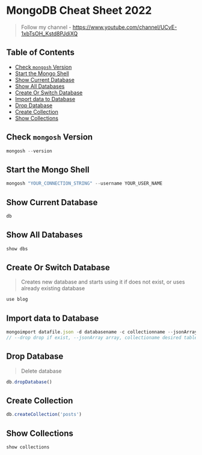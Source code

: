 # MongoDB Cheat Sheet 2022

> Follow my channel - https://www.youtube.com/channel/UCvE-1xbTsOH_Kstd8PJdiXQ

## Table of Contents
- [Check `mongosh` Version](#check-monosh-version)
- [Start the Mongo Shell](#start-the-mongo-shell)
- [Show Current Database](#show-current-database)
- [Show All Databases](#show-all-databases)
- [Create Or Switch Database](#create-or-switch-database)
- [Import data to Database](#import-data-to-database)
- [Drop Database](#drop-database)
- [Create Collection](#create-collection)
- [Show Collections](#show-collections)

## Check `mongosh` Version
```js
mongosh --version
```

## Start the Mongo Shell
```js
mongosh "YOUR_CONNECTION_STRING" --username YOUR_USER_NAME
```

## Show Current Database
```js
db
```

## Show All Databases
```js
show dbs
```

## Create Or Switch Database
> Creates new database and starts using it if does not exist, or uses already existing database
```js
use blog
```

## Import data to Database
```js
mongoimport datafile.json -d databasename -c collectionname --jsonArray --drop
// --drop drop if exist, --jsonArray array, collectioname desired table name
```

## Drop Database
> Delete database
```js
db.dropDatabase()
```

## Create Collection
```js
db.createCollection('posts')
```

## Show Collections
```js
show collections
```
